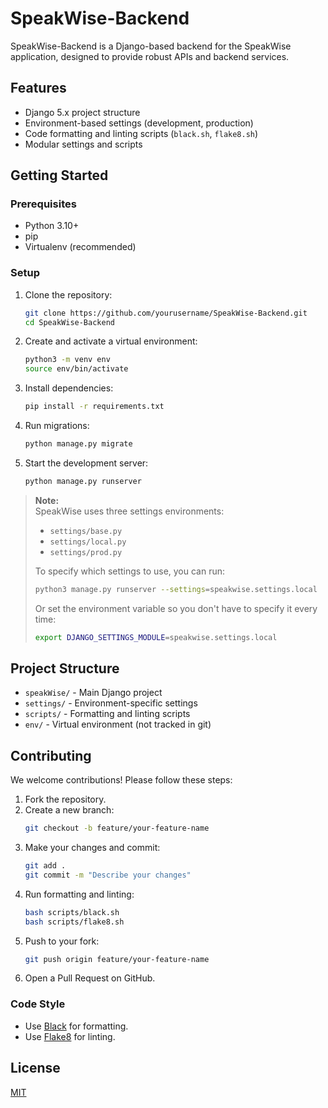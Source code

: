 # SpeakWise-Backend

SpeakWise-Backend is a Django-based backend for the SpeakWise application, designed to provide robust APIs and backend services.

## Features

- Django 5.x project structure
- Environment-based settings (development, production)
- Code formatting and linting scripts (`black.sh`, `flake8.sh`)
- Modular settings and scripts

## Getting Started

### Prerequisites

- Python 3.10+
- pip
- Virtualenv (recommended)

### Setup

1. Clone the repository:
	```bash
	git clone https://github.com/yourusername/SpeakWise-Backend.git
	cd SpeakWise-Backend
	```

2. Create and activate a virtual environment:
	```bash
	python3 -m venv env
	source env/bin/activate
	```

3. Install dependencies:
	```bash
	pip install -r requirements.txt
	```

4. Run migrations:
	```bash
	python manage.py migrate
	```

5. Start the development server:
	```bash
	python manage.py runserver
	```

> **Note:**  
> SpeakWise uses three settings environments:
> - `settings/base.py`
> - `settings/local.py`
> - `settings/prod.py`
>
> To specify which settings to use, you can run:
>
> ```bash
> python3 manage.py runserver --settings=speakwise.settings.local
> ```
>
> Or set the environment variable so you don't have to specify it every time:
>
> ```bash
> export DJANGO_SETTINGS_MODULE=speakwise.settings.local
> ```
## Project Structure

- `speakWise/` - Main Django project
- `settings/` - Environment-specific settings
- `scripts/` - Formatting and linting scripts
- `env/` - Virtual environment (not tracked in git)

## Contributing

We welcome contributions! Please follow these steps:

1. Fork the repository.
2. Create a new branch:
	```bash
	git checkout -b feature/your-feature-name
	```
3. Make your changes and commit:
	```bash
	git add .
	git commit -m "Describe your changes"
	```
4. Run formatting and linting:
	```bash
	bash scripts/black.sh
	bash scripts/flake8.sh
	```
5. Push to your fork:
	```bash
	git push origin feature/your-feature-name
	```
6. Open a Pull Request on GitHub.

### Code Style

- Use [Black](https://black.readthedocs.io/) for formatting.
- Use [Flake8](https://flake8.pycqa.org/) for linting.

## License

[MIT](LICENSE)
